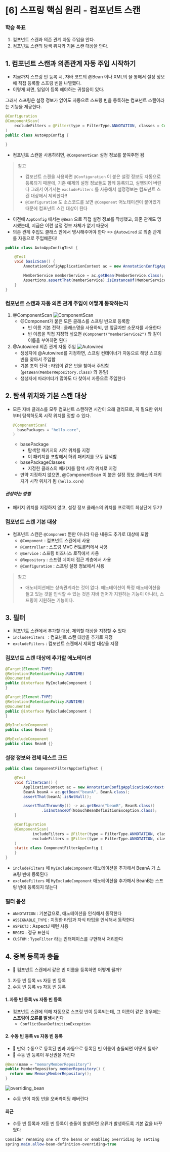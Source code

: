 # [6] 스프링 핵심 원리 - 컴포넌트 스캔

### 학습 목표
1. 컴포넌트 스캔과 의존 관계 자동 주입을 안다.
2. 컴포넌트 스캔의 탐색 위치와 기본 스캔 대상을 안다.


## 1. 컴포넌트 스캔과 의존관계 자동 주입 시작하기
  - 지금까지 스프링 빈 등록 시, 자바 코드의 @Bean 이나 XML의 <bean> 을 통해서 설정 정보에 직접 등록할 스프링 빈을 나열했다.
  - 이렇게 되면, 일일이 등록 해야하는 귀찮음이 있다.

그래서 스프링은 설정 정보가 없어도 자동으로 스프링 빈을 등록하는 컴포넌트 스캔이라는 기능을 제공한다.

```java
@Configuration
@ComponentScan(
	excludeFilters = @Filter(type = FilterType.ANNOTATION, classes = Configuration.class)
)
public class AutoAppConfig {

}
```
- 컴포넌트 스캔을 사용하려면, `@ComponentScan` 설정 정보를 붙여주면 됨
> 참고
> - 컴포넌트 스캔을 사용하면 `@Configuration` 이 붙은 설정 정보도 자동으로 등록되기 때문에, 기존 예제의 설정 정보들도 함께 등록되고, 실행되어 버린다
> 그래서 여기서는 `excludeFilters` 를 사용해서 설정정보는 컴포넌트 스캔 대상에서 제외한다!!
> - `@Configuration` 도 소스코드를 보면 `@Component` 어노테이션이 붙어있기 때문에 컴포넌트 스캔 대상이 된다

- 이전에 `AppConfig` 에서는 `@Bean` 으로 직접 설정 정보를 작성했고, 의존 관계도 명시했는데, 지금은 이런 설정 정보 자체가 없기 때문에
- 의존 관계 주입도 클래스 안에서 명시해주어야 한다 => `@Autowired` 로 의존 관계를 자동으로 주입해준다!

```java
public class AutoAppConfigTest {

    @Test
    void basicScan() {
        AnnotationConfigApplicationContext ac = new AnnotationConfigApplicationContext(AutoAppConfig.class);

        MemberService memberService = ac.getBean(MemberService.class);
        Assertions.assertThat(memberService).isInstanceOf(MemberService.class);
    }
}
```


### 컴포넌트 스캔과 자동 의존 관계 주입이 어떻게 동작하는지
1. @ComponentScan
![ComponentScan](images/2022/11/componentscan.png)
   - @Component가 붙은 모든 클래스를 스프링 빈으로 등록함
     - 빈 이름 기본 전략 : 클래스명을 사용하되, 맨 앞글자만 소문자를 사용한다
     - 빈 이름을 직접 지정학 싶으면 `@Component("memberService2")` 와 같이 이름을 부여하면 된다
2. @Autowired 의존 관계 자동 주입
![Autowired](images/2022/11/autowierd.png)
   - 생성자에 @Autowired를 지정하면, 스프링 컨테이너가 자동으로 해당 스프링 빈을 찾아서 주입함
   - 기본 조회 전략 : 타입이 같은 빈을 찾아서 주입함 (`getBean(MemberRepository.class)` 와 동일)
   - 생성자에 파라미터가 많아도 다 찾아서 자동으로 주입한다

## 2. 탐색 위치와 기본 스캔 대상
- 모든 자바 클래스를 모두 컴포넌트 스캔하면 시간이 오래 걸리므로, 꼭 필요한 위치부터 탐색하도록 시작 위치를 정할 수 있다.
  ```java
  @ComponentScan(
    basePackages = "hello.core",
  )
  ```
  - basePackage
    - 탐색할 패키지의 시작 위치를 지정
    - 이 패키지를 포함해서 하위 패키지를 모두 탐색함
  - basePackageClasses
    - 지정한 클래스의 패키지를 탐색 시작 위치로 지정
  - 만약 지정하지 않으면, @ComponentScan 이 붙은 설정 정보 클래스의 패키지가 시작 위치가 됨 (`hello.core`)

##### 권장하는 방법
- 패키지 위치를 지정하지 않고, 설정 정보 클래스의 위치를 프로젝트 최상단에 두기!

### 컴포넌트 스캔 기본 대상
- 컴포넌트 스캔은 `@Component` 뿐만 아니라 다음 내용도 추가로 대상에 포함
  - `@Component` : 컴포넌트 스캔에서 사용
  - `@Controller` : 스프링 MVC 컨트롤러에서 사용
  - `@Service` : 스프링 비즈니스 로직에서 사용
  - `@Repository` : 스프링 데이터 접근 계층에서 사용
  - `@Configuration` : 스프링 설정 정보에서 사용
> 참고
> - 애노테이션에는 상속관계라는 것이 없다. 애노테이션이 특정 애노테이션을 들고 있는 것을 인식할 수 있는 것은 자바 언어가 지원하는 기능이 아니라, 스프링이 지원하는 기능이다.



## 3. 필터
- 컴포넌트 스캔에서 추가할 대상, 제외할 대상을 지정할 수 있다
- `includeFilters ` : 컴포넌트 스캔 대상을 추가로 지정
- `excludeFilters` : 컴포넌트 스캔에서 제외할 대상을 지정

### 컴포넌트 스캔 대상에 추가할 애노테이션
```java
@Target(Element.TYPE)
@Retention(RetentionPolicy.RUNTIME)
@Documented
public @interface MyIncludeComponent {
}
```

```java
@Target(Element.TYPE)
@Retention(RetentionPolicy.RUNTIME)
@Documented
public @interface MyExcludeComponent {
}
```

```java
@MyIncludeComponent
public class BeanA {}
```

```java
@MyExcludeComponent
public class BeanB {}
```
### 설정 정보와 전체 테스트 코드

```java
public class ComponentFilterAppConfigTest {

    @Test
    void filterScan() {
        ApplicationContext ac = new AnnotationConfigApplicationContext(ComponentFilterAppConfig.class);
        BeanA beanA = ac.getBean("beanA", BeanA.class);
        assertThat(beanA).isNotNull();

        assertThatThrownBy(() -> ac.getBean("beanB", BeanB.class))
                .isInstanceOf(NoSuchBeanDefinitionException.class);
    }

    @Configuration
    @ComponentScan(
            includeFilters = @Filter(type = FilterType.ANNOTATION, classes = MyIncludeComponent.class),
            excludeFilters = @Filter(type = FilterType.ANNOTATION, classes = MyExcludeComponent.class)
    )
    static class ComponentFilterAppConfig {
    }
}
```
- `includeFilters` 에 `MyIncludeComponent` 애노테이션을 추가해서 BeanA 가 스프링 빈에 등록된다
- `excludeFilters` 에 `MyExcludeComponent` 애노테이션을 추가해서 BeanB는 스프링 빈에 등록되지 않는다

### 필터 옵션
- `ANNOTATION` : 기본값으로, 애노테이션을 인식해서 동작한다
- `ASSIGNABLE_TYPE` : 지정한 타입과 자식 타입을 인식해서 동작한다
- `ASPECTJ` : AspectJ 패턴 사용
- `REGEX` : 정규 표현식
- `CUSTOM` : `TypeFilter` 라는 인터페이스를 구현해서 처리한다



## 4. 중복 등록과 충돌
- 🧐 컴포넌트 스캔에서 같은 빈 이름을 등록하면 어떻게 될까?

1. 자동 빈 등록 vs 자동 빈 등록
2. 수동 빈 등록 vs 자동 빈 등록



#### 1. 자동 빈 등록 vs 자동 빈 등록
- 컴포넌트 스캔에 의해 자동으로 스프링 빈이 등록되는데, 그 이름이 같은 경우에는 **스프링이 오류를 발생**시킨다
  - `ConflictBeanDefinitionException`

#### 2. 수동 빈 등록 vs 자동 빈 등록
- 🧐 만약 수동으로 등록된 빈과 자동으로 등록된 빈 이름이 충돌되면 어떻게 될까?
- 📌 수동 빈 등록이 우선권을 가진다
```java
@Bean(name = "memoryMemberRepository")
public MemberRepository memberRepository() {
  return new MemoryMemberRepository();
}
```
![overriding_bean](images/2022/11/overriding-bean.png)
- 수동 빈이 자동 빈을 오버라이딩 해버린다
#### 최근
- 수동 빈 등록과 자동 빈 등록이 충돌이 발생하면 오류가 발생하도록 기본 값을 바꾸었다
```java
Consider renaming one of the beans or enabling overriding by setting
spring.main.allow-bean-definition-overriding=true
```
